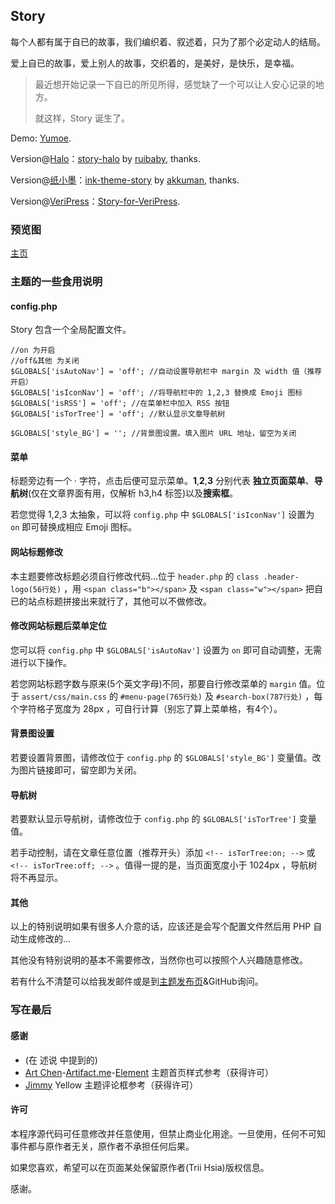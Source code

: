 ## Story
每个人都有属于自已的故事，我们编织着、叙述着，只为了那个必定动人的结局。

爱上自已的故事，爱上别人的故事，交织着的，是美好，是快乐，是幸福。

> 最近想开始记录一下自已的所见所得，感觉缺了一个可以让人安心记录的地方。
> 
> 就这样，Story 诞生了。

Demo: [Yumoe](https://yumoe.com/).

Version@[Halo](https://github.com/ruibaby/halo)：[story-halo](https://github.com/ruibaby/story-halo) by [ruibaby](https://github.com/ruibaby), thanks.

Version@[纸小墨](https://www.chole.io/)：[ink-theme-story](https://github.com/akkuman/ink-theme-story) by [akkuman](https://github.com/akkuman), thanks.

Version@[VeriPress](https://github.com/veripress/veripress)：[Story-for-VeriPress](https://github.com/txperl/Story-for-VeriPress).

### 预览图
[主页](https://i.loli.net/2018/10/09/5bbcbea01d230.png)


### 主题的一些食用说明
#### config.php
Story 包含一个全局配置文件。

```
//on 为开启
//off&其他 为关闭
$GLOBALS['isAutoNav'] = 'off'; //自动设置导航栏中 margin 及 width 值（推荐开启）
$GLOBALS['isIconNav'] = 'off'; //将导航栏中的 1,2,3 替换成 Emoji 图标
$GLOBALS['isRSS'] = 'off'; //在菜单栏中加入 RSS 按钮
$GLOBALS['isTorTree'] = 'off'; //默认显示文章导航树

$GLOBALS['style_BG'] = ''; //背景图设置。填入图片 URL 地址，留空为关闭
```

#### 菜单
标题旁边有一个 · 字符，点击后便可显示菜单。**1**,**2**,**3** 分别代表 **独立页面菜单**、**导航树**(仅在文章界面有用，仅解析 h3,h4 标签)以及**搜索框**。

若您觉得 1,2,3 太抽象，可以将 `config.php` 中 `$GLOBALS['isIconNav']` 设置为 `on` 即可替换成相应 Emoji 图标。

#### 网站标题修改
本主题要修改标题必须自行修改代码...位于 `header.php` 的 `class .header-logo(56行处)` ，用 `<span class="b"></span>` 及 `<span class="w"></span>` 把自已的站点标题拼接出来就行了，其他可以不做修改。

#### 修改网站标题后菜单定位
您可以将 `config.php` 中 `$GLOBALS['isAutoNav']` 设置为 `on` 即可自动调整，无需进行以下操作。

若您网站标题字数与原来(5个英文字母)不同，那要自行修改菜单的 `margin` 值。位于 `assert/css/main.css` 的 `#menu-page(765行处)` 及 `#search-box(787行处)` ，每个字符格子宽度为 28px ，可自行计算（别忘了算上菜单格，有4个）。

#### 背景图设置
若要设置背景图，请修改位于 `config.php` 的 `$GLOBALS['style_BG']` 变量值。改为图片链接即可，留空即为关闭。

#### 导航树
若要默认显示导航树，请修改位于 `config.php` 的 `$GLOBALS['isTorTree']` 变量值。

若手动控制，请在文章任意位置（推荐开头）添加 `<!-- isTorTree:on; -->` 或 `<!-- isTorTree:off; -->` 。值得一提的是，当页面宽度小于 1024px ，导航树将不再显示。

#### 其他
以上的特别说明如果有很多人介意的话，应该还是会写个配置文件然后用 PHP 自动生成修改的...

其他没有特别说明的基本不需要修改，当然你也可以按照个人兴趣随意修改。

若有什么不清楚可以给我发邮件或是到[主题发布页](https://yumoe.com/archives/story.html)&GitHub询问。

### 写在最后

#### 感谢
- (在 述说 中提到的)
- [Art Chen](https://about.me/hermitage)-[Artifact.me](https://artifact.me/)-[Element](https://github.com/artchen/hexo-theme-element) 主题首页样式参考（获得许可）
- [Jimmy](https://jimmycai.com/) Yellow 主题评论框参考（获得许可）

#### 许可
本程序源代码可任意修改并任意使用，但禁止商业化用途。一旦使用，任何不可知事件都与原作者无关，原作者不承担任何后果。

如果您喜欢，希望可以在页面某处保留原作者(Trii Hsia)版权信息。

感谢。